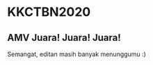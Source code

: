 # KKCTBN2020

<h2> AMV Juara! Juara! Juara! </h2>

<p> Semangat, editan masih banyak menunggumu :) </p>

